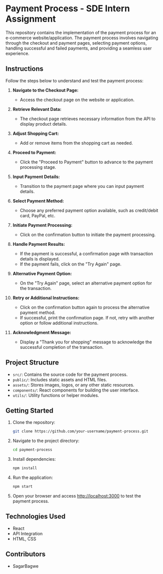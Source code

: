 # Payment Process - SDE Intern Assignment

This repository contains the implementation of the payment process for an e-commerce website/application. The payment process involves navigating through the checkout and payment pages, selecting payment options, handling successful and failed payments, and providing a seamless user experience.

## Instructions

Follow the steps below to understand and test the payment process:

1. **Navigate to the Checkout Page:**
   - Access the checkout page on the website or application.

2. **Retrieve Relevant Data:**
   - The checkout page retrieves necessary information from the API to display product details.

3. **Adjust Shopping Cart:**
   - Add or remove items from the shopping cart as needed.

4. **Proceed to Payment:**
   - Click the "Proceed to Payment" button to advance to the payment processing stage.

5. **Input Payment Details:**
   - Transition to the payment page where you can input payment details.

6. **Select Payment Method:**
   - Choose any preferred payment option available, such as credit/debit card, PayPal, etc.

7. **Initiate Payment Processing:**
   - Click on the confirmation button to initiate the payment processing.

8. **Handle Payment Results:**
   - If the payment is successful, a confirmation page with transaction details is displayed.
   - If the payment fails, click on the "Try Again" page.

9. **Alternative Payment Option:**
   - On the "Try Again" page, select an alternative payment option for the transaction.

10. **Retry or Additional Instructions:**
    - Click on the confirmation button again to process the alternative payment method.
    - If successful, print the confirmation page. If not, retry with another option or follow additional instructions.

11. **Acknowledgment Message:**
    - Display a "Thank you for shopping" message to acknowledge the successful completion of the transaction.

## Project Structure

- `src/`: Contains the source code for the payment process.
- `public/`: Includes static assets and HTML files.
- `assets/`: Stores images, logos, or any other static resources.
- `components/`: React components for building the user interface.
- `utils/`: Utility functions or helper modules.

## Getting Started

1. Clone the repository:

   ```bash
   git clone https://github.com/your-username/payment-process.git
   ```

2. Navigate to the project directory:

   ```bash
   cd payment-process
   ```

3. Install dependencies:

   ```bash
   npm install
   ```

4. Run the application:

   ```bash
   npm start
   ```

5. Open your browser and access [http://localhost:3000](http://localhost:3000) to test the payment process.

## Technologies Used

- React
- API Integration
- HTML, CSS

## Contributors

- SagarBagwe
